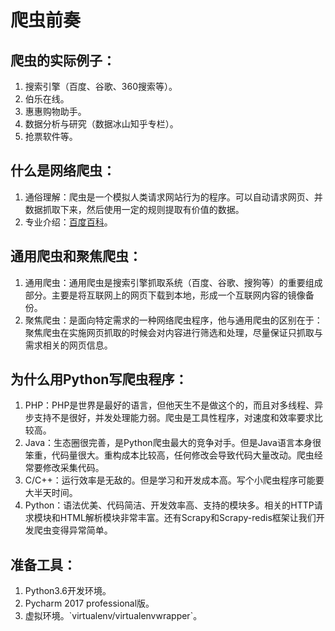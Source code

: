 # 爬虫前奏

## 爬虫的实际例子：

1. 搜索引擎（百度、谷歌、360搜索等）。
2. 伯乐在线。
3. 惠惠购物助手。
4. 数据分析与研究（数据冰山知乎专栏）。
5. 抢票软件等。

## 什么是网络爬虫：

1. 通俗理解：爬虫是一个模拟人类请求网站行为的程序。可以自动请求网页、并数据抓取下来，然后使用一定的规则提取有价值的数据。
2. 专业介绍：[百度百科](https://baike.baidu.com/item/网络爬虫/5162711?fr=aladdin)。

## 通用爬虫和聚焦爬虫：

1. 通用爬虫：通用爬虫是搜索引擎抓取系统（百度、谷歌、搜狗等）的重要组成部分。主要是将互联网上的网页下载到本地，形成一个互联网内容的镜像备份。
2. 聚焦爬虫：是面向特定需求的一种网络爬虫程序，他与通用爬虫的区别在于：聚焦爬虫在实施网页抓取的时候会对内容进行筛选和处理，尽量保证只抓取与需求相关的网页信息。

## 为什么用Python写爬虫程序：

1. PHP：PHP是世界是最好的语言，但他天生不是做这个的，而且对多线程、异步支持不是很好，并发处理能力弱。爬虫是工具性程序，对速度和效率要求比较高。
2. Java：生态圈很完善，是Python爬虫最大的竞争对手。但是Java语言本身很笨重，代码量很大。重构成本比较高，任何修改会导致代码大量改动。爬虫经常要修改采集代码。
3. C/C++：运行效率是无敌的。但是学习和开发成本高。写个小爬虫程序可能要大半天时间。
4. Python：语法优美、代码简洁、开发效率高、支持的模块多。相关的HTTP请求模块和HTML解析模块非常丰富。还有Scrapy和Scrapy-redis框架让我们开发爬虫变得异常简单。

## 准备工具：

1. Python3.6开发环境。
2. Pycharm 2017 professional版。
3. 虚拟环境。\`virtualenv/virtualenvwrapper\`。



